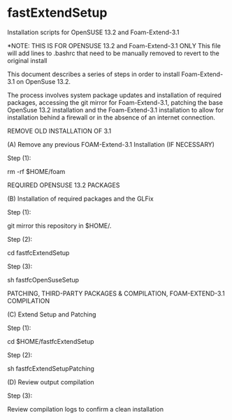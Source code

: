 # fastExtendSetup
Installation scripts for OpenSUSE 13.2 and Foam-Extend-3.1

*NOTE: THIS IS FOR OPENSUSE 13.2 and Foam-Extend-3.1 ONLY
       This file will add lines to .bashrc that need to be manually removed to revert to the original install

This document describes a series of steps in order to install Foam-Extend-3.1 on OpenSuse 13.2. 

The process involves system package updates and installation of required packages, accessing the git mirror for Foam-Extend-3.1, patching the base OpenSuse 13.2 installation and the Foam-Extend-3.1 installation to allow for installation behind a firewall or in the absence of an internet connection.

REMOVE OLD INSTALLATION OF 3.1

(A) Remove any previous FOAM-Extend-3.1 Installation (IF NECESSARY)

Step (1): 

rm -rf $HOME/foam

REQUIRED OPENSUSE 13.2 PACKAGES

(B) Installation of required packages and the GLFix

Step (1):

git mirror this repository in $HOME/.

Step (2):

cd fastfcExtendSetup

Step (3):

sh fastfcOpenSuseSetup

PATCHING, THIRD-PARTY PACKAGES & COMPILATION, FOAM-EXTEND-3.1 COMPILATION

(C) Extend Setup and Patching

Step (1): 

cd $HOME/fastfcExtendSetup

Step (2):

sh fastfcExtendSetupPatching

(D) Review output compilation

Step (3):

Review compilation logs to confirm a clean installation

